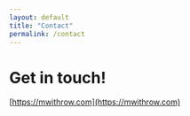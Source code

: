 ```yaml
---
layout: default
title: "Contact"
permalink: /contact
---
```

# Get in touch!
[https://mwithrow.com](https://mwithrow.com)
